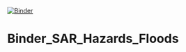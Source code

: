 [![Binder](https://mybinder.org/badge_logo.svg)](https://mybinder.org/v2/gh/ASFBinderRecipes/Binder_SAR_Hazards_Floods/main?labpath=SARHazards_Lab_Floods.ipynb)

# Binder_SAR_Hazards_Floods
